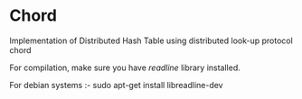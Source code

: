 # Chord
Implementation of Distributed Hash Table using distributed look-up protocol chord

For compilation, make sure you have *readline* library installed.

For debian systems :-
sudo apt-get install libreadline-dev
